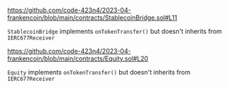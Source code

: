 https://github.com/code-423n4/2023-04-frankencoin/blob/main/contracts/StablecoinBridge.sol#L11

`StablecoinBridge` implements `onTokenTransfer()` but doesn't inherits from `IERC677Receiver`

https://github.com/code-423n4/2023-04-frankencoin/blob/main/contracts/Equity.sol#L20

`Equity` implements `onTokenTransfer()` but doesn't inherits from `IERC677Receiver` 